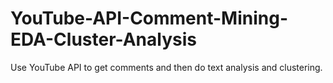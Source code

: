 # YouTube-API-Comment-Mining-EDA-Cluster-Analysis
Use YouTube API to get comments and then do text analysis and clustering.
